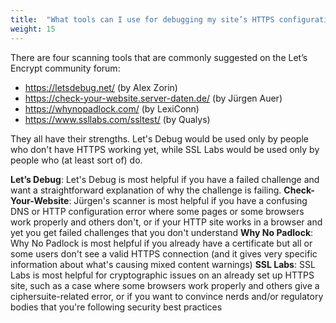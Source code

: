 ```yaml
---
title:  "What tools can I use for debugging my site’s HTTPS configuration?"
weight: 15
---
```


There are four scanning tools that are commonly suggested on the Let’s Encrypt community forum:
 - https://letsdebug.net/ (by Alex Zorin)
 - https://check-your-website.server-daten.de/ (by Jürgen Auer)
 - https://whynopadlock.com/ (by LexiConn)
 - https://www.ssllabs.com/ssltest/ (by Qualys)

They all have their strengths. Let's Debug would be used only by people who don't have HTTPS working yet, while SSL Labs would be used only by people who (at least sort of) do.

**Let’s Debug**: Let's Debug is most helpful if you have a failed challenge and want a straightforward explanation of why the challenge is failing.
**Check-Your-Website**: Jürgen's scanner is most helpful if you have a confusing DNS or HTTP configuration error where some pages or some browsers work properly and others don't, or if your HTTP site works in a browser and yet you get failed challenges that you don't understand
**Why No Padlock**: Why No Padlock is most helpful if you already have a certificate but all or some users don't see a valid HTTPS connection (and it gives very specific information about what's causing mixed content warnings)
**SSL Labs**: SSL Labs is most helpful for cryptographic issues on an already set up HTTPS site, such as a case where some browsers work properly and others give a ciphersuite-related error, or if you want to convince nerds and/or regulatory bodies that you're following security best practices
